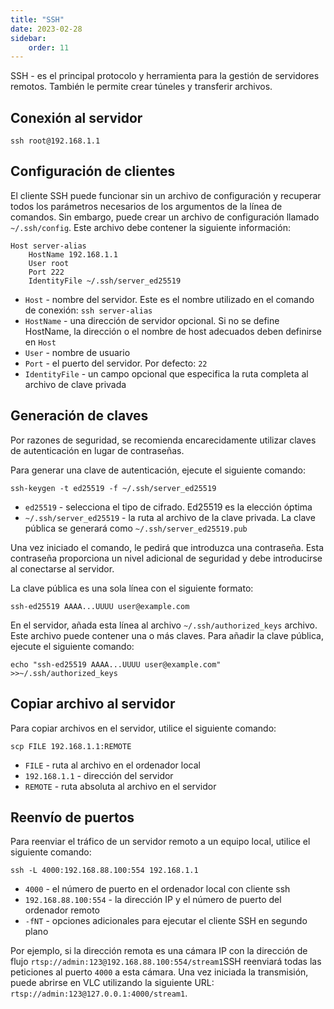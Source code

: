 ```yaml
---
title: "SSH"
date: 2023-02-28
sidebar:
    order: 11
---
```


SSH - es el principal protocolo y herramienta para la gestión de servidores remotos. También le permite crear túneles y transferir archivos.

## Conexión al servidor[](/es/misc/tools-and-utilities/ssh#connection-to-server)

```
ssh root@192.168.1.1
```

## Configuración de clientes[](/es/misc/tools-and-utilities/ssh#client-configuration)

El cliente SSH puede funcionar sin un archivo de configuración y recuperar todos los parámetros necesarios de los argumentos de la línea de comandos. Sin embargo, puede crear un archivo de configuración llamado `~/.ssh/config`. Este archivo debe contener la siguiente información:

```
Host server-alias
    HostName 192.168.1.1
    User root
    Port 222
    IdentityFile ~/.ssh/server_ed25519
```

- `Host` - nombre del servidor. Este es el nombre utilizado en el comando de conexión: `ssh server-alias`
- `HostName` - una dirección de servidor opcional. Si no se define HostName, la dirección o el nombre de host adecuados deben definirse en `Host`
- `User` - nombre de usuario
- `Port` - el puerto del servidor. Por defecto: `22`
- `IdentityFile` - un campo opcional que especifica la ruta completa al archivo de clave privada

## Generación de claves[](/es/misc/tools-and-utilities/ssh#key-generation)

Por razones de seguridad, se recomienda encarecidamente utilizar claves de autenticación en lugar de contraseñas.

Para generar una clave de autenticación, ejecute el siguiente comando:

```
ssh-keygen -t ed25519 -f ~/.ssh/server_ed25519
```

- `ed25519` - selecciona el tipo de cifrado. Ed25519 es la elección óptima
- `~/.ssh/server_ed25519` - la ruta al archivo de la clave privada. La clave pública se generará como `~/.ssh/server_ed25519.pub`

Una vez iniciado el comando, le pedirá que introduzca una contraseña. Esta contraseña proporciona un nivel adicional de seguridad y debe introducirse al conectarse al servidor.

La clave pública es una sola línea con el siguiente formato:

```
ssh-ed25519 AAAA...UUUU user@example.com
```

En el servidor, añada esta línea al archivo `~/.ssh/authorized_keys` archivo. Este archivo puede contener una o más claves. Para añadir la clave pública, ejecute el siguiente comando:

```
echo "ssh-ed25519 AAAA...UUUU user@example.com" >>~/.ssh/authorized_keys
```

## Copiar archivo al servidor[](/es/misc/tools-and-utilities/ssh#copy-file-to-server)

Para copiar archivos en el servidor, utilice el siguiente comando:

```
scp FILE 192.168.1.1:REMOTE
```

- `FILE` - ruta al archivo en el ordenador local
- `192.168.1.1` - dirección del servidor
- `REMOTE` - ruta absoluta al archivo en el servidor

## Reenvío de puertos[](/es/misc/tools-and-utilities/ssh#port-forwarding)

Para reenviar el tráfico de un servidor remoto a un equipo local, utilice el siguiente comando:

```
ssh -L 4000:192.168.88.100:554 192.168.1.1
```

- `4000` - el número de puerto en el ordenador local con cliente ssh
- `192.168.88.100:554` - la dirección IP y el número de puerto del ordenador remoto
- `-fNT` - opciones adicionales para ejecutar el cliente SSH en segundo plano

Por ejemplo, si la dirección remota es una cámara IP con la dirección de flujo `rtsp://admin:123@192.168.88.100:554/stream1`SSH reenviará todas las peticiones al puerto `4000` a esta cámara. Una vez iniciada la transmisión, puede abrirse en VLC utilizando la siguiente URL: `rtsp://admin:123@127.0.0.1:4000/stream1`.
